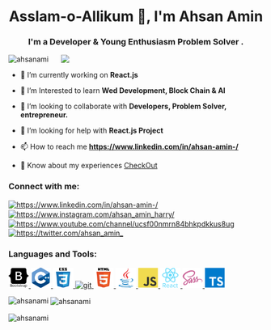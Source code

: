 <h1 align="center">Asslam-o-Allikum 👋, I'm Ahsan Amin</h1>
<h3 align="center">I'm a Developer & Young Enthusiasm Problem Solver .</h3>
<img align="right" alt"Coding"/ width="400" src="https://camo.githubusercontent.com/a4c584bce1c41271485d28f92aaf9f581b3c88b68ca723b6edfd58b4ba988c2b/68747470733a2f2f63646e2e6472696262626c652e636f6d2f75736572732f313138373833362f73637265656e73686f74732f363533393432392f70726f6772616d65722e676966">
<p align="left"> <img src="https://komarev.com/ghpvc/?username=ahsanami&label=Profile%20views&color=0e75b6&style=flat" alt="ahsanami" /> </p>

- 🔭 I’m currently working on **React.js**

- 🌱 I’m Interested to learn **Wed Development, Block Chain & AI**

- 👯 I’m looking to collaborate with **Developers, Problem Solver, entrepreneur.**

- 🤝 I’m looking for help with **React.js Project**

- 📫 How to reach me **https://www.linkedin.com/in/ahsan-amin-/**

- 📄 Know about my experiences [CheckOut](https://www.linkedin.com/in/ahsan-amin-/)

<h3 align="left">Connect with me:</h3>
<p align="left">
<a href="https://www.linkedin.com/in/ahsan-amin-/" target="blank"><img align="center" src="https://raw.githubusercontent.com/rahuldkjain/github-profile-readme-generator/master/src/images/icons/Social/linked-in-alt.svg" alt="https://www.linkedin.com/in/ahsan-amin-/" height="30" width="40" /></a>
<a href="https://www.instagram.com/ahsan_amin_harry/" target="blank"><img align="center" src="https://raw.githubusercontent.com/rahuldkjain/github-profile-readme-generator/master/src/images/icons/Social/instagram.svg" alt="https://www.instagram.com/ahsan_amin_harry/" height="30" width="40" /></a>
<a href="/https://www.youtube.com/channel/ucsf00nmrn84bhkpdkkus8ug" target="blank"><img align="center" src="https://raw.githubusercontent.com/rahuldkjain/github-profile-readme-generator/master/src/images/icons/Social/youtube.svg" alt="https://www.youtube.com/channel/ucsf00nmrn84bhkpdkkus8ug" height="30" width="40" /></a>
 <a href="https://twitter.com/ahsan_amin_" target="blank"><img align="center" src="https://raw.githubusercontent.com/rahuldkjain/github-profile-readme-generator/master/src/images/icons/Social/twitter.svg" alt="https://twitter.com/ahsan_amin_" height="30" width="40" /></a>
</p>



<h3 align="left">Languages and Tools:</h3>
<p align="left"> <a href="https://getbootstrap.com" target="_blank" rel="noreferrer"> <img src="https://raw.githubusercontent.com/devicons/devicon/master/icons/bootstrap/bootstrap-plain-wordmark.svg" alt="bootstrap" width="40" height="40"/> </a> <a href="https://www.w3schools.com/cpp/" target="_blank" rel="noreferrer"> <img src="https://raw.githubusercontent.com/devicons/devicon/master/icons/cplusplus/cplusplus-original.svg" alt="cplusplus" width="40" height="40"/> </a> <a href="https://www.w3schools.com/css/" target="_blank" rel="noreferrer"> <img src="https://raw.githubusercontent.com/devicons/devicon/master/icons/css3/css3-original-wordmark.svg" alt="css3" width="40" height="40"/> </a> <a href="https://git-scm.com/" target="_blank" rel="noreferrer"> <img src="https://www.vectorlogo.zone/logos/git-scm/git-scm-icon.svg" alt="git" width="40" height="40"/> </a> <a href="https://www.w3.org/html/" target="_blank" rel="noreferrer"> <img src="https://raw.githubusercontent.com/devicons/devicon/master/icons/html5/html5-original-wordmark.svg" alt="html5" width="40" height="40"/> </a> <a href="https://www.java.com" target="_blank" rel="noreferrer"> <img src="https://raw.githubusercontent.com/devicons/devicon/master/icons/java/java-original.svg" alt="java" width="40" height="40"/> </a> <a href="https://developer.mozilla.org/en-US/docs/Web/JavaScript" target="_blank" rel="noreferrer"> <img src="https://raw.githubusercontent.com/devicons/devicon/master/icons/javascript/javascript-original.svg" alt="javascript" width="40" height="40"/> </a> <a href="https://reactjs.org/" target="_blank" rel="noreferrer"> <img src="https://raw.githubusercontent.com/devicons/devicon/master/icons/react/react-original-wordmark.svg" alt="react" width="40" height="40"/> </a> <a href="https://sass-lang.com" target="_blank" rel="noreferrer"> <img src="https://raw.githubusercontent.com/devicons/devicon/master/icons/sass/sass-original.svg" alt="sass" width="40" height="40"/> </a> <a href="https://www.typescriptlang.org/" target="_blank" rel="noreferrer"> <img src="https://raw.githubusercontent.com/devicons/devicon/master/icons/typescript/typescript-original.svg" alt="typescript" width="40" height="40"/> </a> </p>

<p><img align="left" src="https://github-readme-stats.vercel.app/api/top-langs?username=ahsanami&show_icons=true&locale=en&layout=compact" alt="ahsanami" /></p>

<p>&nbsp;<img align="center" src="https://github-readme-stats.vercel.app/api?username=ahsanami&show_icons=true&locale=en" alt="ahsanami" /></p>

<p><img align="center" src="https://github-readme-streak-stats.herokuapp.com/?user=ahsanami&" alt="ahsanami" /></p>
